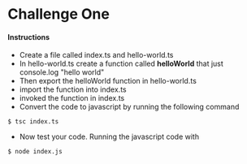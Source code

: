 # Challenge One

#### Instructions
* Create a file called index.ts and hello-world.ts
* In hello-world.ts create a function called **helloWorld** that just console.log "hello world"
* Then export the helloWorld function in hello-world.ts
* import the function into index.ts
* invoked the function in index.ts
* Convert the code to javascript by running the following command
```
$ tsc index.ts
```
* Now test your code. Running the javascript code with
```
$ node index.js
```

